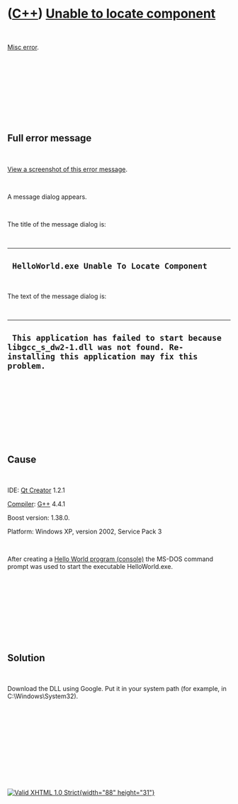 



 

 

 

 

 

([C++](Cpp.htm)) [Unable to locate component](CppMiscErrorUnableToLocateComponent.htm)
======================================================================================

 

[Misc error](CppMiscError.htm).

 

 

 

 

 

Full error message
------------------

 

[View a screenshot of this error
message](CppMiscErrorUnableToLocateComponent.htm).

 

A message dialog appears.

 

The title of the message dialog is:

 

  ----------------------------------------------
  ` HelloWorld.exe Unable To Locate Component`
  ----------------------------------------------

 

The text of the message dialog is:

 

  ----------------------------------------------------------------------------------------------------------------------------------------
  ` This application has failed to start because libgcc_s_dw2-1.dll was not found. Re-installing this application may fix this problem.`
  ----------------------------------------------------------------------------------------------------------------------------------------

 

 

 

 

 

Cause
-----

 

IDE: [Qt Creator](CppQt.htm) 1.2.1

[Compiler](CppCompiler.htm): [G++](CppGpp.htm) 4.4.1

Boost version: 1.38.0.

Platform: Windows XP, version 2002, Service Pack 3

 

After creating a [Hello World program
(console)](CppBuilderHelloWorld.htm) the MS-DOS command prompt was used
to start the executable HelloWorld.exe.

 

 

 

 

 

Solution
--------

 

Download the DLL using Google. Put it in your system path (for example,
in C:\\Windows\\System32).

 

 

 

 

 





 

[![Valid XHTML 1.0 Strict](valid-xhtml10.png){width="88"
height="31"}](http://validator.w3.org/check?uri=referer)
